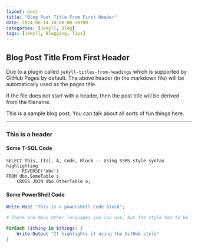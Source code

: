 ```yaml
---
layout: post
title: "Blog Post Title From First Header"
date: 2024-06-14 10:00:00 +0700
categories: [Jekyll, Blog]
tags: [Jekyll, Blogging, Tips]
---
```


## Blog Post Title From First Header

Due to a plugin called `jekyll-titles-from-headings` which is supported by GitHub Pages by default. The above header (in the markdown file) will be automatically used as the pages title.

If the file does not start with a header, then the post title will be derived from the filename.

This is a sample blog post. You can talk about all sorts of fun things here.

---

### This is a header

#### Some T-SQL Code

```tsql
SELECT This, [Is], A, Code, Block -- Using SSMS style syntax highlighting
    , REVERSE('abc')
FROM dbo.SomeTable s
    CROSS JOIN dbo.OtherTable o;
```

#### Some PowerShell Code

```powershell
Write-Host "This is a powershell Code block";

# There are many other languages you can use, but the style has to be loaded first

ForEach ($thing in $things) {
    Write-Output "It highlights it using the GitHub style"
}
```
